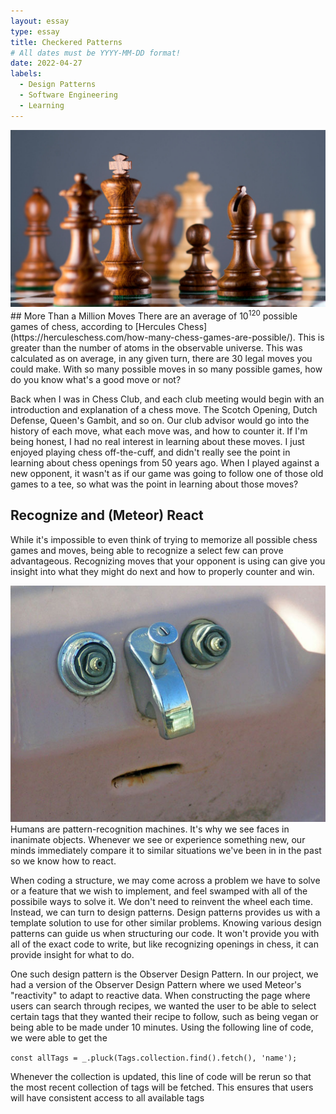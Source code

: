```yaml
---
layout: essay
type: essay
title: Checkered Patterns
# All dates must be YYYY-MM-DD format!
date: 2022-04-27
labels:
  - Design Patterns
  - Software Engineering
  - Learning
---
```

<img class="ui medium right floated rounded image" src="../images/chess.jpg">
## More Than a Million Moves
There are an average of 10<sup>120</sup> possible games of chess, according to [Hercules Chess](https://herculeschess.com/how-many-chess-games-are-possible/). This is greater than the number of atoms in the observable universe. This was calculated as on average, in any given turn, there are 30 legal moves you could make. With so many possible moves in so many possible games, how do you know what's a good move or not?

Back when I was in Chess Club, and each club meeting would begin with an introduction and explanation of a chess move. The Scotch Opening, Dutch Defense, Queen's Gambit, and so on. Our club advisor would go into the history of each move, what each move was, and how to counter it. If I'm being honest, I had no real interest in learning about these moves. I just enjoyed playing chess off-the-cuff, and didn't really see the point in learning about chess openings from 50 years ago. When I played against a new opponent, it wasn't as if our game was going to follow one of those old games to a tee, so what was the point in learning about those moves?

## Recognize and (Meteor) React
While it's impossible to even think of trying to memorize all possible chess games and moves, being able to recognize a select few can prove advantageous. Recognizing moves that your opponent is using can give you insight into what they might do next and how to properly counter and win.

<img class="ui medium left floated rounded image" src="../images/sinkface.jpeg">
Humans are pattern-recognition machines. It's why we see faces in inanimate objects. Whenever we see or experience something new, our minds immediately compare it to similar situations we've been in in the past so we know how to react.

When coding a structure, we may come across a problem we have to solve or a feature that we wish to implement, and feel swamped with all of the possibile ways to solve it. We don't need to reinvent the wheel each time. Instead, we can turn to design patterns. Design patterns provides us with a template solution to use for other similar problems. Knowing various design patterns can guide us when structuring our code. It won't provide you with all of the exact code to write, but like recognizing openings in chess, it can provide insight for what to do. 

One such design pattern is the Observer Design Pattern. In our project, we had a version of the Observer Design Pattern where we used Meteor's "reactivity" to adapt to reactive data. When constructing the page where users can search through recipes, we wanted the user to be able to select certain tags that they wanted their recipe to follow, such as being vegan or being able to be made under 10 minutes. Using the following line of code, we were able to get the 

```const allTags = _.pluck(Tags.collection.find().fetch(), 'name');```

Whenever the collection is updated, this line of code will be rerun so that the most recent collection of tags will be fetched. This ensures that users will have consistent access to all available tags